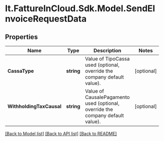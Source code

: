 # It.FattureInCloud.Sdk.Model.SendEInvoiceRequestData

## Properties

Name | Type | Description | Notes
------------ | ------------- | ------------- | -------------
**CassaType** | **string** | Value of TipoCassa used (optional, override the company default value). | [optional] 
**WithholdingTaxCausal** | **string** | Value of CausalePagamento used (optional, override the company default value). | [optional] 

[[Back to Model list]](../README.md#documentation-for-models) [[Back to API list]](../README.md#documentation-for-api-endpoints) [[Back to README]](../README.md)

